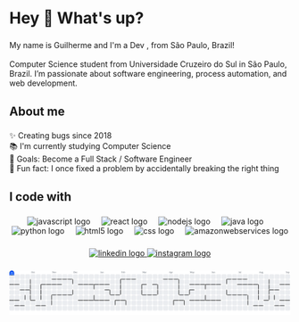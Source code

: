 <h1 align="left">Hey 👋 What's up?</h1>

###

<p align="left">My name is Guilherme and I'm a Dev , from São Paulo, Brazil!<br><br>Computer Science student from Universidade Cruzeiro do Sul in São Paulo, Brazil. I’m passionate about software engineering, process automation, and web development.</p>

###

<h2 align="left">About me</h2>

###

<p align="left">✨ Creating bugs since 2018<br>📚 I'm currently studying Computer Science<br>🎯 Goals: Become a Full Stack / Software Engineer<br>🎲 Fun fact: I once fixed a problem by accidentally breaking the right thing</p>

###

<h2 align="left">I code with</h2>

###

<div align="center">
  <img src="https://cdn.jsdelivr.net/gh/devicons/devicon/icons/javascript/javascript-original.svg" height="40" alt="javascript logo"  />
  <img width="12" />
  <img src="https://cdn.jsdelivr.net/gh/devicons/devicon/icons/react/react-original.svg" height="40" alt="react logo"  />
  <img width="12" />
  <img src="https://cdn.jsdelivr.net/gh/devicons/devicon/icons/nodejs/nodejs-original.svg" height="40" alt="nodejs logo"  />
  <img width="12" />
  <img src="https://cdn.jsdelivr.net/gh/devicons/devicon/icons/java/java-original.svg" height="40" alt="java logo"  />
  <img width="12" />
  <img src="https://cdn.jsdelivr.net/gh/devicons/devicon/icons/python/python-original.svg" height="40" alt="python logo"  />
  <img width="12" />
  <img src="https://cdn.jsdelivr.net/gh/devicons/devicon/icons/html5/html5-original.svg" height="40" alt="html5 logo"  />
  <img width="12" />
  <img src="https://cdn.jsdelivr.net/gh/devicons/devicon/icons/css3/css3-original.svg" height="40" alt="css logo"  />
  <img width="12" />
  <img src="https://cdn.jsdelivr.net/gh/devicons/devicon/icons/amazonwebservices/amazonwebservices-line-wordmark.svg" height="40" alt="amazonwebservices logo"  />
</div>

###

<div align="center">
  <a href="https://br.linkedin.com/in/guilherme-lopes00" target="_blank">
    <img src="https://raw.githubusercontent.com/maurodesouza/profile-readme-generator/master/src/assets/icons/social/linkedin/default.svg" width="55" height="40" alt="linkedin logo"  />
  </a>
  <a href="instagram.com/theglopes" target="_blank">
    <img src="https://raw.githubusercontent.com/maurodesouza/profile-readme-generator/master/src/assets/icons/social/instagram/default.svg" width="55" height="40" alt="instagram logo"  />
  </a>
</div>

###

<picture>
  <source media="(prefers-color-scheme: dark)" srcset="https://raw.githubusercontent.com/theglopes/theglopes/output/pacman-contribution-graph-dark.svg">
  <source media="(prefers-color-scheme: light)" srcset="https://raw.githubusercontent.com/theglopes/theglopes/output/pacman-contribution-graph.svg">
  <img alt="pacman contribution graph" src="https://raw.githubusercontent.com/theglopes/theglopes/output/pacman-contribution-graph.svg">
</picture>

###
